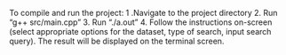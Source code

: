 To compile and run the project:
1 .Navigate to the project directory
2. Run “g++ src/main.cpp”
3. Run “./a.out”
4. Follow the instructions on-screen (select appropriate options for the dataset, type of search, input search query). The result will be displayed on the terminal screen.
